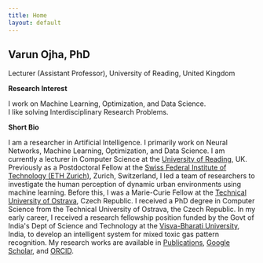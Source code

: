 ```yaml
---
title: Home
layout: default
---
```


<!---
<a href="{{site.baseurl}}">Home</a> | 
<a href="{{site.baseurl}}/profile">Profile</a> | 
<a href="{{site.baseurl}}/publications">Publications</a> | 
<a href="{{site.baseurl}}/research">Research</a> | 
<a href="{{site.baseurl}}/teaching">Teaching</a> --->


## Varun Ojha, PhD

Lecturer (Assistant Professor), University of Reading, United Kingdom

**Research Interest**

I work on Machine Learning, Optimization, and Data Science. <br> I like solving Interdisciplinary Research Problems.

**Short Bio**

I am a researcher in Artificial Intelligence. I primarily work on Neural Networks,  Machine Learning, Optimization, and Data Science. I am currently a lecturer in Computer Science at the <a href="http://www.reading.ac.uk/" target="_blank">University of Reading</a>, UK. Previously as a Postdoctoral Fellow at the <a href="https://ethz.ch/en.html" target="_blank">Swiss Federal Institute of Technology (ETH Zurich)</a>, Zurich, Switzerland, I led a team of researchers to investigate the human perception of dynamic urban environments using machine learning. Before this, I was a Marie-Curie Fellow at the  <a href="https://www.vsb.cz/en" target="_blank">Technical University of Ostrava</a>, Czech Republic. I received a PhD degree in Computer Science from the Technical University of Ostrava, the Czech Republic. In my early career, I received a research fellowship position funded by the Govt of India's Dept of Science and Technology at the <a href="https://visvabharati.ac.in/index.html" target="_blank">Visva-Bharati University</a>, India, to develop an intelligent system for mixed toxic gas pattern recognition. My research works are available in <a href="{{site.baseurl}}/publications">Publications</a>,  <a href="https://scholar.google.com/citations?user=bNLfWwgl4J4C&hl=en" target="_blank">Google Scholar</a>, and <a href="https://orcid.org/0000-0002-9256-1192" target="_blank">ORCID</a>. 

<!---
I am currently a lecturer in the <a href="https://www.reading.ac.uk/computer-science/" target="_blank">Department of Computer Science</a>, <a href="https://www.reading.ac.uk/smpcs-home.aspx" target="_blank">School of Mathematical, Physical and Computational Sciences</a> of the <a href="http://www.reading.ac.uk/" target="_blank">University of Reading</a>, UK. I worked as a Postdoctoral Fellow at the <a href="https://ethz.ch/en.html" target="_blank">Swiss Federal Institute of Technology (ETH Zurich)</a>, Switzerland. I was a Marie-Curie Fellow at the <a href="https://www.vsb.cz/en" target="_blank">Technical University of Ostrava</a>, the Czech Republic. I worked as Research Fellow at <a href="https://visvabharati.ac.in/index.html" target="_blank">Visva-Bharati University</a>, India. I obtained PhD in Computer Science from the Technical University of Ostrava, the Czech Republic. My training has been in Computer Science and Engineering (Master's and Bachelor's) in India. My research works are available in <a href="{{site.baseurl}}/publications">Publications</a>, <a href="https://dblp.org/pid/119/4926.html" target="_blank">DBLP</a>, <a href="https://scholar.google.com/citations?user=bNLfWwgl4J4C&hl=en" target="_blank">Google Scholar</a>, and <a href="https://orcid.org/0000-0002-9256-1192" target="_blank">ORCID</a>. -->


